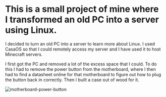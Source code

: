 # This is a small project of mine where I transformed an old PC into a server using Linux.

I decided to turn an old PC into a server to learn more about Linux. I used CasaOS so that I could remotely access my server and I have used it to host Minecraft servers.

I first got the PC and removed a lot of the excess space that I could. To do this I had to remove the power button from the motherboard, where I then had to find a datasheet online for that motherboard to figure out how to plug the button back in correctly. Then I built a case out of wood for it.

![motherboard-power-button](https://github.com/user-attachments/assets/01a316bd-3617-4a4f-a10d-a39ad96952d9)
